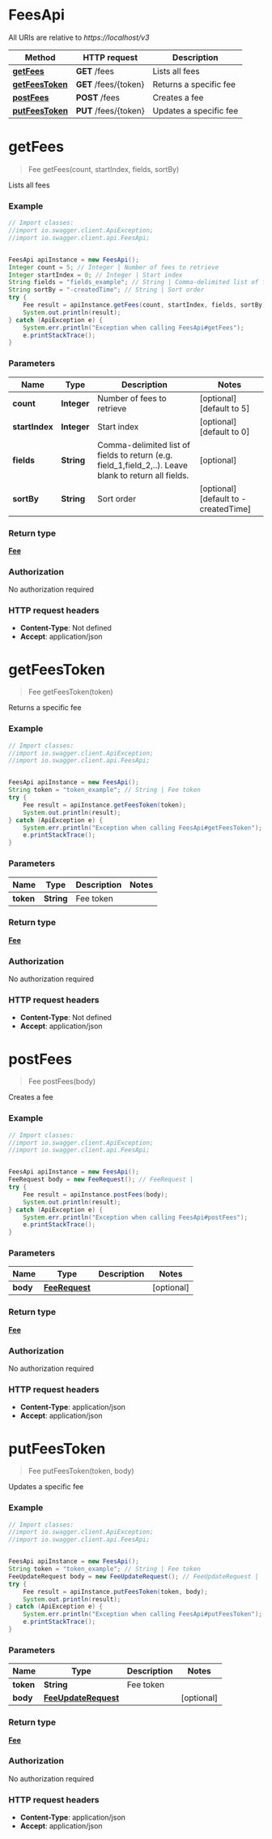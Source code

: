 # FeesApi

All URIs are relative to *https://localhost/v3*

Method | HTTP request | Description
------------- | ------------- | -------------
[**getFees**](FeesApi.md#getFees) | **GET** /fees | Lists all fees
[**getFeesToken**](FeesApi.md#getFeesToken) | **GET** /fees/{token} | Returns a specific fee
[**postFees**](FeesApi.md#postFees) | **POST** /fees | Creates a fee
[**putFeesToken**](FeesApi.md#putFeesToken) | **PUT** /fees/{token} | Updates a specific fee


<a name="getFees"></a>
# **getFees**
> Fee getFees(count, startIndex, fields, sortBy)

Lists all fees



### Example
```java
// Import classes:
//import io.swagger.client.ApiException;
//import io.swagger.client.api.FeesApi;


FeesApi apiInstance = new FeesApi();
Integer count = 5; // Integer | Number of fees to retrieve
Integer startIndex = 0; // Integer | Start index
String fields = "fields_example"; // String | Comma-delimited list of fields to return (e.g. field_1,field_2,..). Leave blank to return all fields.
String sortBy = "-createdTime"; // String | Sort order
try {
    Fee result = apiInstance.getFees(count, startIndex, fields, sortBy);
    System.out.println(result);
} catch (ApiException e) {
    System.err.println("Exception when calling FeesApi#getFees");
    e.printStackTrace();
}
```

### Parameters

Name | Type | Description  | Notes
------------- | ------------- | ------------- | -------------
 **count** | **Integer**| Number of fees to retrieve | [optional] [default to 5]
 **startIndex** | **Integer**| Start index | [optional] [default to 0]
 **fields** | **String**| Comma-delimited list of fields to return (e.g. field_1,field_2,..). Leave blank to return all fields. | [optional]
 **sortBy** | **String**| Sort order | [optional] [default to -createdTime]

### Return type

[**Fee**](Fee.md)

### Authorization

No authorization required

### HTTP request headers

 - **Content-Type**: Not defined
 - **Accept**: application/json

<a name="getFeesToken"></a>
# **getFeesToken**
> Fee getFeesToken(token)

Returns a specific fee



### Example
```java
// Import classes:
//import io.swagger.client.ApiException;
//import io.swagger.client.api.FeesApi;


FeesApi apiInstance = new FeesApi();
String token = "token_example"; // String | Fee token
try {
    Fee result = apiInstance.getFeesToken(token);
    System.out.println(result);
} catch (ApiException e) {
    System.err.println("Exception when calling FeesApi#getFeesToken");
    e.printStackTrace();
}
```

### Parameters

Name | Type | Description  | Notes
------------- | ------------- | ------------- | -------------
 **token** | **String**| Fee token |

### Return type

[**Fee**](Fee.md)

### Authorization

No authorization required

### HTTP request headers

 - **Content-Type**: Not defined
 - **Accept**: application/json

<a name="postFees"></a>
# **postFees**
> Fee postFees(body)

Creates a fee



### Example
```java
// Import classes:
//import io.swagger.client.ApiException;
//import io.swagger.client.api.FeesApi;


FeesApi apiInstance = new FeesApi();
FeeRequest body = new FeeRequest(); // FeeRequest | 
try {
    Fee result = apiInstance.postFees(body);
    System.out.println(result);
} catch (ApiException e) {
    System.err.println("Exception when calling FeesApi#postFees");
    e.printStackTrace();
}
```

### Parameters

Name | Type | Description  | Notes
------------- | ------------- | ------------- | -------------
 **body** | [**FeeRequest**](FeeRequest.md)|  | [optional]

### Return type

[**Fee**](Fee.md)

### Authorization

No authorization required

### HTTP request headers

 - **Content-Type**: application/json
 - **Accept**: application/json

<a name="putFeesToken"></a>
# **putFeesToken**
> Fee putFeesToken(token, body)

Updates a specific fee



### Example
```java
// Import classes:
//import io.swagger.client.ApiException;
//import io.swagger.client.api.FeesApi;


FeesApi apiInstance = new FeesApi();
String token = "token_example"; // String | Fee token
FeeUpdateRequest body = new FeeUpdateRequest(); // FeeUpdateRequest | 
try {
    Fee result = apiInstance.putFeesToken(token, body);
    System.out.println(result);
} catch (ApiException e) {
    System.err.println("Exception when calling FeesApi#putFeesToken");
    e.printStackTrace();
}
```

### Parameters

Name | Type | Description  | Notes
------------- | ------------- | ------------- | -------------
 **token** | **String**| Fee token |
 **body** | [**FeeUpdateRequest**](FeeUpdateRequest.md)|  | [optional]

### Return type

[**Fee**](Fee.md)

### Authorization

No authorization required

### HTTP request headers

 - **Content-Type**: application/json
 - **Accept**: application/json

